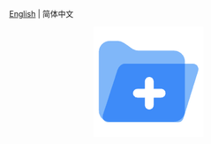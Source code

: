 [English](./README.md) | 简体中文

<div align=center>
  <img src="https://github.com/Hu-xiaojian/react-upload-component/blob/master/static/upload.png" />
</div>
